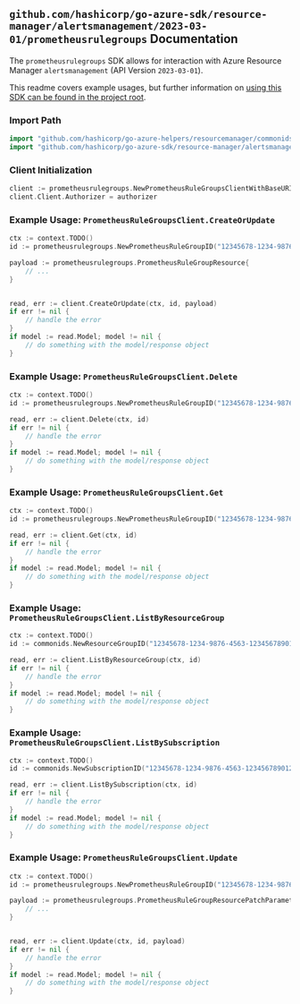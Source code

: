 
## `github.com/hashicorp/go-azure-sdk/resource-manager/alertsmanagement/2023-03-01/prometheusrulegroups` Documentation

The `prometheusrulegroups` SDK allows for interaction with Azure Resource Manager `alertsmanagement` (API Version `2023-03-01`).

This readme covers example usages, but further information on [using this SDK can be found in the project root](https://github.com/hashicorp/go-azure-sdk/tree/main/docs).

### Import Path

```go
import "github.com/hashicorp/go-azure-helpers/resourcemanager/commonids"
import "github.com/hashicorp/go-azure-sdk/resource-manager/alertsmanagement/2023-03-01/prometheusrulegroups"
```


### Client Initialization

```go
client := prometheusrulegroups.NewPrometheusRuleGroupsClientWithBaseURI("https://management.azure.com")
client.Client.Authorizer = authorizer
```


### Example Usage: `PrometheusRuleGroupsClient.CreateOrUpdate`

```go
ctx := context.TODO()
id := prometheusrulegroups.NewPrometheusRuleGroupID("12345678-1234-9876-4563-123456789012", "example-resource-group", "prometheusRuleGroupName")

payload := prometheusrulegroups.PrometheusRuleGroupResource{
	// ...
}


read, err := client.CreateOrUpdate(ctx, id, payload)
if err != nil {
	// handle the error
}
if model := read.Model; model != nil {
	// do something with the model/response object
}
```


### Example Usage: `PrometheusRuleGroupsClient.Delete`

```go
ctx := context.TODO()
id := prometheusrulegroups.NewPrometheusRuleGroupID("12345678-1234-9876-4563-123456789012", "example-resource-group", "prometheusRuleGroupName")

read, err := client.Delete(ctx, id)
if err != nil {
	// handle the error
}
if model := read.Model; model != nil {
	// do something with the model/response object
}
```


### Example Usage: `PrometheusRuleGroupsClient.Get`

```go
ctx := context.TODO()
id := prometheusrulegroups.NewPrometheusRuleGroupID("12345678-1234-9876-4563-123456789012", "example-resource-group", "prometheusRuleGroupName")

read, err := client.Get(ctx, id)
if err != nil {
	// handle the error
}
if model := read.Model; model != nil {
	// do something with the model/response object
}
```


### Example Usage: `PrometheusRuleGroupsClient.ListByResourceGroup`

```go
ctx := context.TODO()
id := commonids.NewResourceGroupID("12345678-1234-9876-4563-123456789012", "example-resource-group")

read, err := client.ListByResourceGroup(ctx, id)
if err != nil {
	// handle the error
}
if model := read.Model; model != nil {
	// do something with the model/response object
}
```


### Example Usage: `PrometheusRuleGroupsClient.ListBySubscription`

```go
ctx := context.TODO()
id := commonids.NewSubscriptionID("12345678-1234-9876-4563-123456789012")

read, err := client.ListBySubscription(ctx, id)
if err != nil {
	// handle the error
}
if model := read.Model; model != nil {
	// do something with the model/response object
}
```


### Example Usage: `PrometheusRuleGroupsClient.Update`

```go
ctx := context.TODO()
id := prometheusrulegroups.NewPrometheusRuleGroupID("12345678-1234-9876-4563-123456789012", "example-resource-group", "prometheusRuleGroupName")

payload := prometheusrulegroups.PrometheusRuleGroupResourcePatchParameters{
	// ...
}


read, err := client.Update(ctx, id, payload)
if err != nil {
	// handle the error
}
if model := read.Model; model != nil {
	// do something with the model/response object
}
```
